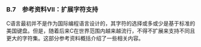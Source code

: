 ### B.7　参考资料VII：扩展字符支持

C语言最初并不是作为国际编程语言设计的，其字符的选择或多或少是基于标准的美国键盘。但是，随着后来C在世界范围内越来越流行，不得不扩展来支持不同且更大的字符集。这部分参考资料概括介绍了一些相关内容。

